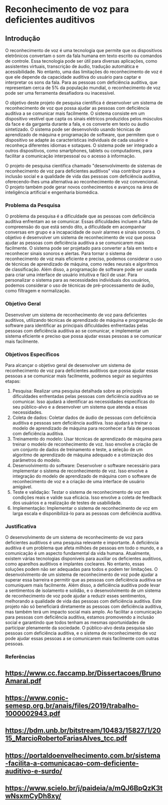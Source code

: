 # Reconhecimento de voz para deficientes auditivos
## Introdução
O reconhecimento de voz é uma tecnologia que permite que os dispositivos eletrônicos convertam o som da fala humana em texto escrito ou comandos de controle. Essa tecnologia pode ser útil para diversas aplicações, como assistentes virtuais, transcrição de áudio, tradução automática e acessibilidade. No entanto, uma das limitações do reconhecimento de voz é que ele depende da capacidade auditiva do usuário para captar e interpretar os sons da fala. Para as pessoas com deficiência auditiva, que representam cerca de 5% da população mundial, o reconhecimento de voz pode ser uma ferramenta desafiadora ou inacessível.

O objetivo deste projeto de pesquisa científica é desenvolver um sistema de reconhecimento de voz que possa ajudar as pessoas com deficiência auditiva a se comunicar mais facilmente. O sistema consiste em um dispositivo vestível que capta os sinais elétricos produzidos pelos músculos da face e da garganta durante a fala, e os converte em texto ou áudio sintetizado. O sistema pode ser desenvolvido usando técnicas de aprendizado de máquina e programação de software, que permitem que o dispositivo se adapte às características individuais de cada usuário e reconheça diferentes idiomas e sotaques. O sistema pode ser integrado a outros dispositivos, como smartphones, tablets ou computadores, para facilitar a comunicação interpessoal ou o acesso à informação.

O projeto de pesquisa científica chamado "desenvolvimento de sistemas de reconhecimento de voz para deficientes auditivos" visa contribuir para a inclusão social e a qualidade de vida das pessoas com deficiência auditiva, oferecendo-lhes uma alternativa ao reconhecimento de voz convencional. O projeto também pode gerar novos conhecimentos e avanços na área de inteligência artificial e engenharia biomédica.

### Problema da Pesquisa
O problema da pesquisa é a dificuldade que as pessoas com deficiência auditiva enfrentam ao se comunicar. Essas dificuldades incluem a falta de compreensão do que está sendo dito, a dificuldade em acompanhar conversas em grupo e a incapacidade de ouvir alarmes e sinais sonoros. O objetivo é desenvolver um sistema de reconhecimento de voz que possa ajudar as pessoas com deficiência auditiva a se comunicarem mais facilmente. O sistema pode ser projetado para converter a fala em texto e reconhecer sinais sonoros e alertas. Para tornar o sistema de reconhecimento de voz mais eficiente e preciso, podemos considerar o uso de técnicas de aprendizado de máquina, como redes neurais e algoritmos de classificação. Além disso, a programação de software pode ser usada para criar uma interface de usuário intuitiva e fácil de usar. Para personalizar o sistema para as necessidades individuais dos usuários, podemos considerar o uso de técnicas de pré-processamento de áudio, como filtragem e normalização.

### Objetivo Geral
Desenvolver um sistema de reconhecimento de voz para deficientes auditivos, utilizando técnicas de aprendizado de máquina e programação de software para identificar as principais dificuldades enfrentadas pelas pessoas com deficiência auditiva ao se comunicar, e implementar um sistema eficiente e preciso que possa ajudar essas pessoas a se comunicar mais facilmente.

### Objetivos Específicos
Para alcançar o objetivo geral de desenvolver um sistema de reconhecimento de voz para deficientes auditivos que possa ajudar essas pessoas a se comunicar mais facilmente, podemos seguir as seguintes etapas:
  1. Pesquisa: Realizar uma pesquisa detalhada sobre as principais dificuldades enfrentadas pelas pessoas com deficiência auditiva ao se comunicar. Isso ajudará a identificar as necessidades específicas do seu público-alvo e a desenvolver um sistema que atenda a essas necessidades.
  2. Coleta de dados: Coletar dados de áudio de pessoas com deficiência auditiva e pessoas sem deficiência auditiva. Isso ajudará a treinar o modelo de aprendizado de máquina para reconhecer a fala de pessoas com deficiência auditiva.
  3. Treinamento do modelo: Usar técnicas de aprendizado de máquina para treinar o modelo de reconhecimento de voz. Isso envolve a criação de um conjunto de dados de treinamento e teste, a seleção de um algoritmo de aprendizado de máquina adequado e a otimização dos parâmetros do modelo.
  4. Desenvolvimento do software: Desenvolver o software necessário para implementar o sistema de reconhecimento de voz. Isso envolve a integração do modelo de aprendizado de máquina com o software de reconhecimento de voz e a criação de uma interface de usuário amigável.
  5. Teste e validação: Testar o sistema de reconhecimento de voz em condições reais e valide sua eficácia. Isso envolve a coleta de feedback dos usuários e a realização de testes de usabilidade.
  6. Implementação: Implementar o sistema de reconhecimento de voz em larga escala e disponibilizá-lo para as pessoas com deficiência auditiva.

### Justificativa
O desenvolvimento de um sistema de reconhecimento de voz para deficientes auditivos é uma pesquisa relevante e importante. A deficiência auditiva é um problema que afeta milhões de pessoas em todo o mundo, e a comunicação é um aspecto fundamental da vida humana. Atualmente, existem várias tecnologias disponíveis para auxiliar os deficientes auditivos, como aparelhos auditivos e implantes cocleares. No entanto, essas soluções podem não ser adequadas para todos e podem ter limitações. O desenvolvimento de um sistema de reconhecimento de voz pode ajudar a superar essa barreira e permitir que as pessoas com deficiência auditiva se comuniquem mais facilmente. Além disso, a deficiência auditiva pode levar a sentimentos de isolamento e solidão, e o desenvolvimento de um sistema de reconhecimento de voz pode ajudar a reduzir esses sentimentos, melhorando a qualidade de vida das pessoas com deficiência auditiva. Este projeto não só beneficiará diretamente as pessoas com deficiência auditiva, mas também terá um impacto social mais amplo. Ao facilitar a comunicação para pessoas com deficiência auditiva, estamos promovendo a inclusão social e garantindo que todos tenham as mesmas oportunidades de participar plenamente da sociedade. O público-alvo desta pesquisa são pessoas com deficiência auditiva, e o sistema de reconhecimento de voz pode ajudar essas pessoas a se comunicarem mais facilmente com outras pessoas.

### Referências
## https://www.cc.faccamp.br/Dissertacoes/BrunoAmaral.pdf
## https://www.conic-semesp.org.br/anais/files/2019/trabalho-1000002943.pdf
## https://bdm.unb.br/bitstream/10483/15827/1/2015_MarcioRobertoFariasAlves_tcc.pdf
## https://portaldoenvelhecimento.com.br/sistema-facilita-a-comunicacao-com-deficiente-auditivo-e-surdo/
## https://www.scielo.br/j/paideia/a/mQJ6BpQzK3twNsxmCyDh8xy/

<!--
**crazy10s2/crazy10s2** is a ✨ _special_ ✨ repository because its `README.md` (this file) appears on your GitHub profile.

Here are some ideas to get you started:

- 🔭 I’m currently working on ...
- 🌱 I’m currently learning ...
- 👯 I’m looking to collaborate on ...
- 🤔 I’m looking for help with ...
- 💬 Ask me about ...
- 📫 How to reach me: ...
- 😄 Pronouns: ...
- ⚡ Fun fact: ...
-->
